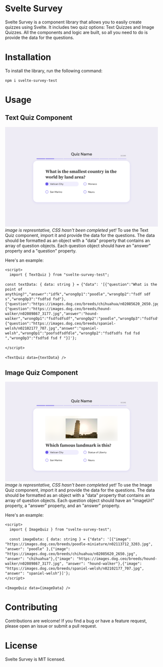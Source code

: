 # Svelte Survey 
Svelte Survey is a component library that allows you to easily create quizzes using Svelte. It includes two quiz options: Text Quizzes and Image Quizzes. All the components and logic are built, so all you need to do is provide the data for the questions.

# Installation
To install the library, run the following command:

`npm i svelte-survey-test`

# Usage

## Text Quiz Component
![alt text](TextQuiz.png)
_image is represntative, CSS hasn't been completed yet!_
To use the Text Quiz component, import it and provide the data for the questions. The data should be formatted as an object with a "data" property that contains an array of question objects. Each question object should have an "answer" property and a "question" property.

Here's an example:

```
<script>
  import { TextQuiz } from "svelte-survey-test";

const textData: { data: string } = {"data": '[{"question":"What is the point of anything?","answer":"idfk","wrongOp1":"poodle","wrongOp2":"fsdf sdf s","wrongOp3":"fsdfsd fsd"},{"question":"https://images.dog.ceo/breeds/chihuahua/n02085620_2650.jpg","answer":"chihuahua","wrongOp1":"fsdfsdfs","wrongOp2":"poodle","wrongOp3":"fsdfsdfsd"},{"question":"https://images.dog.ceo/breeds/hound-walker/n02089867_3177.jpg","answer":"hound-walker","wrongOp1":"fsdfsdfsdf","wrongOp2":"poodle","wrongOp3":"fsdfsdfsdfs"},{"question":"https://images.dog.ceo/breeds/spaniel-welsh/n02102177_707.jpg","answer":"spaniel-welsh","wrongOp1":"poofsdfsdfdle","wrongOp2":"fsdfsdfs fsd fsd ","wrongOp3":"fsdfsd fsd f "}]'};

</script>

<TextQuiz data={textData} />
```

## Image Quiz Component
![alt text](ImageQuiz.png)
_image is represntative, CSS hasn't been completed yet!_
To use the Image Quiz component, import it and provide the data for the questions. The data should be formatted as an object with a "data" property that contains an array of question objects. Each question object should have an "imageUrl" property, a "answer" property, and an "answer" property.

Here's an example:

```
<script>
  import { ImageQuiz } from "svelte-survey-test";

  const imageData: { data: string } = {"data": '[{"image": "https://images.dog.ceo/breeds/poodle-miniature/n02113712_3203.jpg", "answer": "poodle" },{"image": "https://images.dog.ceo/breeds/chihuahua/n02085620_2650.jpg", "answer": "chihuahua"},{"image": "https://images.dog.ceo/breeds/hound-walker/n02089867_3177.jpg", "answer": "hound-walker"},{"image": "https://images.dog.ceo/breeds/spaniel-welsh/n02102177_707.jpg", "answer": "spaniel-welsh"}]'};
</script>

<ImageQuiz data={imageData} />
```

# Contributing
Contributions are welcome! If you find a bug or have a feature request, please open an issue or submit a pull request.

# License
Svelte Survey is MIT licensed.